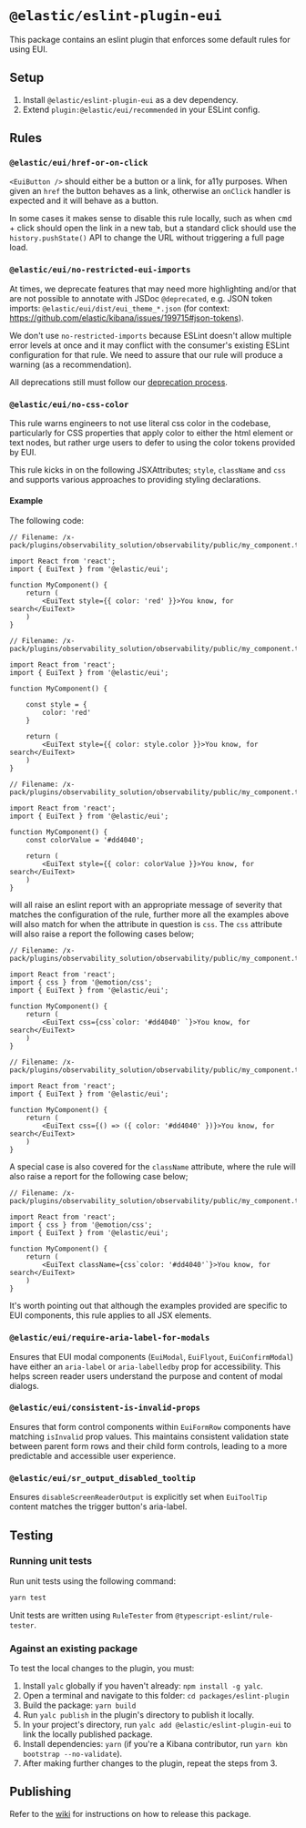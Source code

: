 # `@elastic/eslint-plugin-eui`

This package contains an eslint plugin that enforces some default rules for using EUI.

## Setup

1. Install `@elastic/eslint-plugin-eui` as a dev dependency.
2. Extend `plugin:@elastic/eui/recommended` in your ESLint config.

## Rules

### `@elastic/eui/href-or-on-click`

`<EuiButton />` should either be a button or a link, for a11y purposes. When given an `href` the button behaves as a link, otherwise an `onClick` handler is expected and it will behave as a button.

In some cases it makes sense to disable this rule locally, such as when <kbd>cmd</kbd> + click should open the link in a new tab, but a standard click should use the `history.pushState()` API to change the URL without triggering a full page load.

### `@elastic/eui/no-restricted-eui-imports`

At times, we deprecate features that may need more highlighting and/or that are not possible to annotate with JSDoc `@deprecated`, e.g. JSON token imports: `@elastic/eui/dist/eui_theme_*.json` (for context: https://github.com/elastic/kibana/issues/199715#json-tokens).

We don't use `no-restricted-imports` because ESLint doesn't allow multiple error levels at once and it may conflict with the consumer's existing ESLint configuration for that rule. We need to assure that our rule will produce a warning (as a recommendation).

All deprecations still must follow our [deprecation process](../../wiki/eui-team-processes/deprecations.md).

### `@elastic/eui/no-css-color`

This rule warns engineers to not use literal css color in the codebase, particularly for CSS properties that apply color to either the html element or text nodes, but rather urge users to defer to using the color tokens provided by EUI.

This rule kicks in on the following JSXAttributes; `style`, `className` and `css` and supports various approaches to providing styling declarations.

#### Example

The following code:

```tsx
// Filename: /x-pack/plugins/observability_solution/observability/public/my_component.tsx

import React from 'react';
import { EuiText } from '@elastic/eui';

function MyComponent() {
    return (
        <EuiText style={{ color: 'red' }}>You know, for search</EuiText>
    )
}
```

```tsx
// Filename: /x-pack/plugins/observability_solution/observability/public/my_component.tsx

import React from 'react';
import { EuiText } from '@elastic/eui';

function MyComponent() {

    const style = {
        color: 'red'
    }

    return (
        <EuiText style={{ color: style.color }}>You know, for search</EuiText>
    )
}
```

```tsx
// Filename: /x-pack/plugins/observability_solution/observability/public/my_component.tsx

import React from 'react';
import { EuiText } from '@elastic/eui';

function MyComponent() {
    const colorValue = '#dd4040';

    return (
        <EuiText style={{ color: colorValue }}>You know, for search</EuiText>
    )
}
```

will all raise an eslint report with an appropriate message of severity that matches the configuration of the rule, further more all the examples above
will also match for when the attribute in question is `css`. The `css` attribute will also raise a report the following cases below;

```tsx
// Filename: /x-pack/plugins/observability_solution/observability/public/my_component.tsx

import React from 'react';
import { css } from '@emotion/css';
import { EuiText } from '@elastic/eui';

function MyComponent() {
    return (
        <EuiText css={css`color: '#dd4040' `}>You know, for search</EuiText>
    )
}
```

```tsx
// Filename: /x-pack/plugins/observability_solution/observability/public/my_component.tsx

import React from 'react';
import { EuiText } from '@elastic/eui';

function MyComponent() {
    return (
        <EuiText css={() => ({ color: '#dd4040' })}>You know, for search</EuiText>
    )
}
```

A special case is also covered for the `className` attribute, where the rule will also raise a report for the following case below;


```tsx
// Filename: /x-pack/plugins/observability_solution/observability/public/my_component.tsx

import React from 'react';
import { css } from '@emotion/css';
import { EuiText } from '@elastic/eui';

function MyComponent() {
    return (
        <EuiText className={css`color: '#dd4040'`}>You know, for search</EuiText>
    )
}
```
It's worth pointing out that although the examples provided are specific to EUI components, this rule applies to all JSX elements.

### `@elastic/eui/require-aria-label-for-modals`

Ensures that EUI modal components (`EuiModal`, `EuiFlyout`, `EuiConfirmModal`) have either an `aria-label` or `aria-labelledby` prop for accessibility. This helps screen reader users understand the purpose and content of modal dialogs.

### `@elastic/eui/consistent-is-invalid-props`

Ensures that form control components within `EuiFormRow` components have matching `isInvalid` prop values. This maintains consistent validation state between parent form rows and their child form controls, leading to a more predictable and accessible user experience.

### `@elastic/eui/sr_output_disabled_tooltip`

Ensures `disableScreenReaderOutput` is explicitly set when `EuiToolTip` content matches the trigger button's aria-label.

## Testing

### Running unit tests

Run unit tests using the following command:

```bash
yarn test
```

Unit tests are written using `RuleTester` from `@typescript-eslint/rule-tester`.

### Against an existing package

To test the local changes to the plugin, you must:

1. Install `yalc` globally if you haven't already: `npm install -g yalc`.
2. Open a terminal and navigate to this folder: `cd packages/eslint-plugin`
3. Build the package: `yarn build`
4. Run `yalc publish` in the plugin's directory to publish it locally.
5. In your project's directory, run `yalc add @elastic/eslint-plugin-eui` to link the locally published package.
6. Install dependencies: `yarn` (if you're a Kibana contributor, run `yarn kbn bootstrap --no-validate`).
7. After making further changes to the plugin, repeat the steps from 3.

## Publishing

Refer to the [wiki](../../wiki/eui-team-processes/releasing-versions.md) for instructions on how to release this package.
